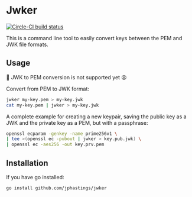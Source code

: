 # Jwker

[![Circle-CI build status](https://circleci.com/gh/jphastings/jwker.png?style=shield)](https://circleci.com/gh/jphastings/jwker)

This is a command line tool to easily convert keys between the PEM and JWK file formats.

## Usage

🚨 JWK to PEM conversion is not supported yet 😩

Convert from PEM to JWK format:

```bash
jwker my-key.pem > my-key.jwk
cat my-key.pem | jwker > my-key.jwk
```

A complete example for creating a new keypair, saving the public key as a JWK and the private key as a PEM, but with a passphrase:

```bash
openssl ecparam -genkey -name prime256v1 \
| tee >(openssl ec -pubout | jwker > key.pub.jwk) \
| openssl ec -aes256 -out key.prv.pem
```

## Installation

If you have go installed:

```bash
go install github.com/jphastings/jwker
```
